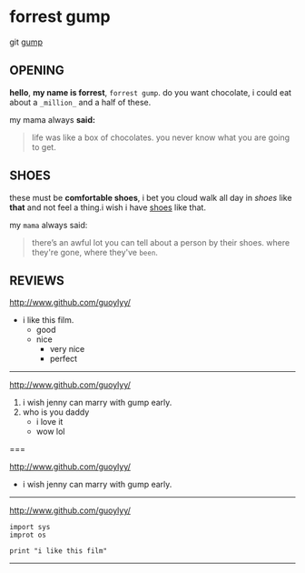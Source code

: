 # forrest gump

git [gump](http://a1.att.hudong.com/24/64/01300001178110130097643491565.jpg)


## OPENING

**hello**, **my name is forrest**, `forrest gump`. do you want chocolate, i could eat about a `_million_` and a half of these. 

my mama always **said:** 

> life was like a box of chocolates. 
> you never know what you are going to get.

## SHOES

these must be  **comfortable shoes**, i bet you cloud walk all day in _shoes_ like **that** and not feel a thing.i wish i have [shoes](http://www.taobao.com/) like that. 
	
my `mama` always said: 

> there’s an awful lot you can tell about a person by their shoes.
> where they're gone, where they've `been`.

## REVIEWS

<http://www.github.com/guoylyy/>

* i like this film.
	* good
	* nice
		* very nice
		* perfect

---
<http://www.github.com/guoylyy/>

1. i wish jenny can marry with gump early.
2. who is you daddy
	* i love it
	* wow lol

===

<http://www.github.com/guoylyy/>

+ i wish jenny can marry with gump early.

* * *


<http://www.github.com/guoylyy/>

```
import sys
improt os

print "i like this film"

```

* * *



